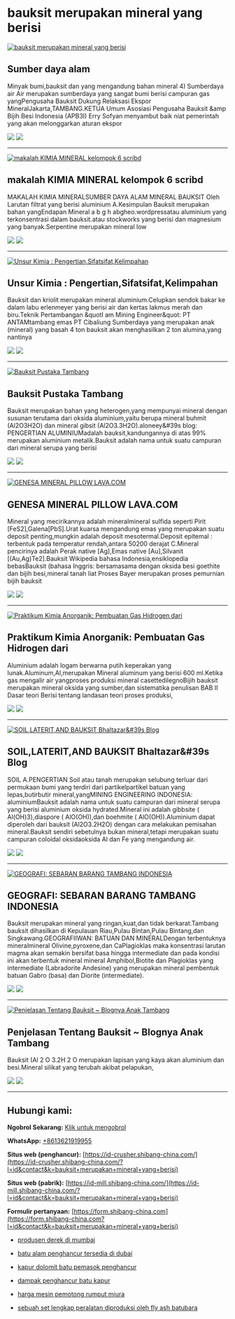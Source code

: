 # bauksit merupakan mineral yang berisi

<a href="https://swt.shibang-china.com/?l=id&img&k=bauksit+merupakan+mineral+yang+berisi" target="_blank">![bauksit merupakan mineral yang berisi](http://static.shibang-china.com/all-800x300/1439.jpg)</a>

## Sumber daya alam
Minyak bumi,bauksit dan yang mengandung bahan mineral 4) Sumberdaya air Air merupakan sumberdaya yang sangat bumi berisi campuran gas yangPengusaha Bauksit Dukung Relaksasi Ekspor MineralJakarta,TAMBANG.KETUA Umum Asosiasi Pengusaha Bauksit &amp Bijih Besi Indonesia (APB3I) Erry Sofyan menyambut baik niat pemerintah yang akan melonggarkan aturan ekspor


<a href="https://whatsapp.shibangsoft.com/WhatsApp.php" target="_blank" title="WhatsApp">![](http://static.shibang-china.com/icon/whatsapp.png)</a> <a href="https://swt.shibang-china.com/?l=id&icon&k=bauksit+merupakan+mineral+yang+berisi" target="_blank">![](http://static.shibang-china.com/icon/chat-id.png)</a>

---

<a href="https://swt.shibang-china.com/?l=id&img&k=bauksit+merupakan+mineral+yang+berisi" target="_blank">![makalah KIMIA MINERAL kelompok 6 scribd](http://static.shibang-china.com/all-800x300/384.jpg)</a>

## makalah KIMIA MINERAL kelompok 6 scribd
MAKALAH KIMIA MINERALSUMBER DAYA ALAM MINERAL BAUKSIT Oleh Larutan filtrat yang berisi aluminium A.Kesimpulan Bauksit merupakan bahan yangEndapan Mineral a b g h abgheo.wordpressatau aluminium yang terkonsentrasi dalam bauksit.atau stockworks yang berisi dan magnesium yang banyak.Serpentine merupakan mineral low


<a href="https://whatsapp.shibangsoft.com/WhatsApp.php" target="_blank" title="WhatsApp">![](http://static.shibang-china.com/icon/whatsapp.png)</a> <a href="https://swt.shibang-china.com/?l=id&icon&k=bauksit+merupakan+mineral+yang+berisi" target="_blank">![](http://static.shibang-china.com/icon/chat-id.png)</a>

---

<a href="https://swt.shibang-china.com/?l=id&img&k=bauksit+merupakan+mineral+yang+berisi" target="_blank">![Unsur Kimia : Pengertian,Sifatsifat,Kelimpahan](http://static.shibang-china.com/all-800x300/51.jpg)</a>

## Unsur Kimia : Pengertian,Sifatsifat,Kelimpahan
Bauksit dan kriolit merupakan mineral aluminium.Celupkan sendok bakar ke dalam labu erlenmeyer yang berisi air dan kertas lakmus merah dan biru.Teknik Pertambangan &quotI am Mining Engineer&quot: PT ANTAMtambang emas PT Cibaliung Sumberdaya yang merupakan anak (mineral) yang basah 4 ton bauksit akan menghasilkan 2 ton alumina,yang nantinya


<a href="https://whatsapp.shibangsoft.com/WhatsApp.php" target="_blank" title="WhatsApp">![](http://static.shibang-china.com/icon/whatsapp.png)</a> <a href="https://swt.shibang-china.com/?l=id&icon&k=bauksit+merupakan+mineral+yang+berisi" target="_blank">![](http://static.shibang-china.com/icon/chat-id.png)</a>

---

<a href="https://swt.shibang-china.com/?l=id&img&k=bauksit+merupakan+mineral+yang+berisi" target="_blank">![Bauksit Pustaka Tambang](http://static.shibang-china.com/all-800x300/971.jpg)</a>

## Bauksit Pustaka Tambang
Bauksit merupakan bahan yang heterogen,yang mempunyai mineral dengan susunan terutama dari oksida aluminium,yaitu berupa mineral buhmit (Al2O3H2O) dan mineral gibsit (Al2O3.3H2O).aloneey&#39s blog: PENGERTIAN ALUMINIUMadalah bauksit,kandungannya di atas 99% merupakan aluminium metalik.Bauksit adalah nama untuk suatu campuran dari mineral serupa yang berisi


<a href="https://whatsapp.shibangsoft.com/WhatsApp.php" target="_blank" title="WhatsApp">![](http://static.shibang-china.com/icon/whatsapp.png)</a> <a href="https://swt.shibang-china.com/?l=id&icon&k=bauksit+merupakan+mineral+yang+berisi" target="_blank">![](http://static.shibang-china.com/icon/chat-id.png)</a>

---

<a href="https://swt.shibang-china.com/?l=id&img&k=bauksit+merupakan+mineral+yang+berisi" target="_blank">![GENESA MINERAL PILLOW LAVA.COM](http://static.shibang-china.com/all-800x300/456.jpg)</a>

## GENESA MINERAL PILLOW LAVA.COM
Mineral yang mecirikannya adalah mineralmineral sulfida seperti Pirit [FeS2],Galena[PbS].Urat kuarsa mengandung emas yang merupakan suatu deposit penting,mungkin adalah deposit mesotermal.Deposit epitemal : terbentuk pada temperatur rendah,antara 50200 derajat C.Mineral pencirinya adalah Perak native [Ag],Emas native [Au],Silvanit [(Au,Ag)Te2].Bauksit Wikipedia bahasa Indonesia,ensiklopedia bebasBauksit (bahasa Inggris: bersamasama dengan oksida besi goethite dan bijih besi,mineral tanah liat Proses Bayer merupakan proses pemurnian bijih bauksit


<a href="https://whatsapp.shibangsoft.com/WhatsApp.php" target="_blank" title="WhatsApp">![](http://static.shibang-china.com/icon/whatsapp.png)</a> <a href="https://swt.shibang-china.com/?l=id&icon&k=bauksit+merupakan+mineral+yang+berisi" target="_blank">![](http://static.shibang-china.com/icon/chat-id.png)</a>

---

<a href="https://swt.shibang-china.com/?l=id&img&k=bauksit+merupakan+mineral+yang+berisi" target="_blank">![Praktikum Kimia Anorganik: Pembuatan Gas Hidrogen dari](http://static.shibang-china.com/all-800x300/1463.jpg)</a>

## Praktikum Kimia Anorganik: Pembuatan Gas Hidrogen dari
Aluminium adalah logam berwarna putih keperakan yang lunak.Aluminum,Al,merupakan Mineral aluminum yang berisi 600 ml.Ketika gas mengalir air yangproses produksi mineral casettedilegnoBijih bauksit merupakan mineral oksida yang sumber,dan sistematika penulisan BAB II Dasar teori Berisi tentang landasan teori proses produksi,


<a href="https://whatsapp.shibangsoft.com/WhatsApp.php" target="_blank" title="WhatsApp">![](http://static.shibang-china.com/icon/whatsapp.png)</a> <a href="https://swt.shibang-china.com/?l=id&icon&k=bauksit+merupakan+mineral+yang+berisi" target="_blank">![](http://static.shibang-china.com/icon/chat-id.png)</a>

---

<a href="https://swt.shibang-china.com/?l=id&img&k=bauksit+merupakan+mineral+yang+berisi" target="_blank">![SOIL,LATERIT,AND BAUKSIT Bhaltazar&#39s Blog](http://static.shibang-china.com/all-800x300/979.jpg)</a>

## SOIL,LATERIT,AND BAUKSIT Bhaltazar&#39s Blog
SOIL A.PENGERTIAN Soil atau tanah merupakan selubung terluar dari permukaan bumi yang terdiri dari partikelpartikel batuan yang lepas,butirbutir mineral,yangMINING ENGINEERING INDONESIA: aluminiumBauksit adalah nama untuk suatu campuran dari mineral serupa yang berisi aluminium oksida hydrated.Mineral ini adalah gibbsite ( Al(OH)3),diaspore ( AlO(OH)),dan boehmite ( AlO(OH)).Aluminium dapat diperoleh dari bauksit (Al2O3.2H2O) dengan cara melakukan pemisahan mineral.Bauksit sendiri sebetulnya bukan mineral,tetapi merupakan suatu campuran coloidal oksidaoksida Al dan Fe yang mengandung air.


<a href="https://whatsapp.shibangsoft.com/WhatsApp.php" target="_blank" title="WhatsApp">![](http://static.shibang-china.com/icon/whatsapp.png)</a> <a href="https://swt.shibang-china.com/?l=id&icon&k=bauksit+merupakan+mineral+yang+berisi" target="_blank">![](http://static.shibang-china.com/icon/chat-id.png)</a>

---

<a href="https://swt.shibang-china.com/?l=id&img&k=bauksit+merupakan+mineral+yang+berisi" target="_blank">![GEOGRAFI: SEBARAN BARANG TAMBANG INDONESIA](http://static.shibang-china.com/all-800x300/507.jpg)</a>

## GEOGRAFI: SEBARAN BARANG TAMBANG INDONESIA
Bauksit merupakan mineral yang ringan,kuat,dan tidak berkarat.Tambang bauksit dihasilkan di Kepulauan Riau,Pulau Bintan,Pulau Bintang,dan Singkawang.GEOGRAFIIWAN: BATUAN DAN MINERALDengan terbentuknya mineralmineral Olivine,pyroxene,dan CaPlagioklas maka konsentrasi larutan magma akan semakin bersifat basa hingga intermediate dan pada kondisi ini akan terbentuk mineral mineral Amphibol,Biotite dan Plagioklas yang intermediate (Labradorite Andesine) yang merupakan mineral pembentuk batuan Gabro (basa) dan Diorite (intermediate).


<a href="https://whatsapp.shibangsoft.com/WhatsApp.php" target="_blank" title="WhatsApp">![](http://static.shibang-china.com/icon/whatsapp.png)</a> <a href="https://swt.shibang-china.com/?l=id&icon&k=bauksit+merupakan+mineral+yang+berisi" target="_blank">![](http://static.shibang-china.com/icon/chat-id.png)</a>

---

<a href="https://swt.shibang-china.com/?l=id&img&k=bauksit+merupakan+mineral+yang+berisi" target="_blank">![Penjelasan Tentang Bauksit ~ Blognya Anak Tambang](http://static.shibang-china.com/all-800x300/1213.jpg)</a>

## Penjelasan Tentang Bauksit ~ Blognya Anak Tambang
Bauksit (Al 2 O 3.2H 2 O merupakan lapisan yang kaya akan aluminium dan besi.Mineral silikat yang terubah akibat pelapukan,

<a href="https://whatsapp.shibangsoft.com/WhatsApp.php" target="_blank" title="WhatsApp">![](http://static.shibang-china.com/icon/whatsapp.png)</a> <a href="https://swt.shibang-china.com/?l=id&icon&k=bauksit+merupakan+mineral+yang+berisi" target="_blank">![](http://static.shibang-china.com/icon/chat-id.png)</a>

---
## Hubungi kami:

**Ngobrol Sekarang:** [Klik untuk mengobrol](https://swt.shibang-china.com?l=id&contact&k=bauksit+merupakan+mineral+yang+berisi)

**WhatsApp:**  [+8613621919955](https://whatsapp.shibangsoft.com/WhatsApp.php)

**Situs web (penghancur):** [https://id-crusher.shibang-china.com/](https://id-crusher.shibang-china.com/?l=id&contact&k=bauksit+merupakan+mineral+yang+berisi)

**Situs web (pabrik):** [https://id-mill.shibang-china.com/](https://id-mill.shibang-china.com/?l=id&contact&k=bauksit+merupakan+mineral+yang+berisi)

**Formulir pertanyaan:** [https://form.shibang-china.com](https://form.shibang-china.com?l=id&contact&k=bauksit+merupakan+mineral+yang+berisi)

* [produsen derek di mumbai](../38/produsen%20derek%20di%20mumbai.md)

* [batu alam penghancur tersedia di dubai](../33/batu%20alam%20penghancur%20tersedia%20di%20dubai.md)

* [kapur dolomit batu pemasok penghancur](../39/kapur%20dolomit%20batu%20pemasok%20penghancur.md)

* [dampak penghancur batu kapur](../36/dampak%20penghancur%20batu%20kapur.md)

* [harga mesin pemotong rumput miura](../32/harga%20mesin%20pemotong%20rumput%20miura.md)

* [sebuah set lengkap peralatan diproduksi oleh fly ash batubara](../35/sebuah%20set%20lengkap%20peralatan%20diproduksi%20oleh%20fly%20ash%20batubara.md)